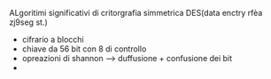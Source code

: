 
ALgoritimi significativi
di critorgrafia simmetrica
DES(data enctry rfèa zj9seg st.)

- cifrario a blocchi
- chiave da 56 bit con 8 di controllo
- opreazioni di shannon --> duffusione +  confusione dei bit
-
